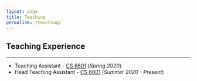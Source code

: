 ```yaml
---
layout: page
title: Teaching
permalink: /teaching/
---
```


## Teaching Experience
---

  * Teaching Assistant - [CS 6601](https://omscs.gatech.edu/cs-6601-artificial-intelligence) (_Spring 2020_)
  * Head Teaching Assistant - [CS 6601](https://omscs.gatech.edu/cs-6601-artificial-intelligence) (_Summer 2020 - Present_)
